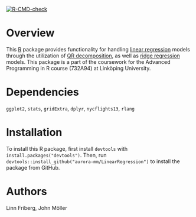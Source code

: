 <!-- badges: start -->
  [![R-CMD-check](https://github.com/aurora-mm/LinearRegression/actions/workflows/R-CMD-check.yaml/badge.svg)](https://github.com/aurora-mm/LinearRegression/actions/workflows/R-CMD-check.yaml)
  <!-- badges: end -->

# Overview

This [R](https://www.r-project.org) package provides functionality for handling [linear regression](https://en.wikipedia.org/wiki/Linear_regression) models through the utilization of [QR decomposition](https://pages.stat.wisc.edu/~st849-1/lectures/Orthogonal.pdf), as well as [ridge regression](https://en.wikipedia.org/wiki/Ridge_regression) models. This package is a part of the coursework for the Advanced Programming in R course (732A94) at Linköping University.

# Dependencies

`ggplot2`, `stats`, `gridExtra`, `dplyr`, `nycflights13`, `rlang`

# Installation

To install this R package, first install `devtools` with `install.packages("devtools")`. Then, run `devtools::install_github("aurora-mm/LinearRegression")` to install the package from GitHub.

# Authors

Linn Friberg, John Möller
